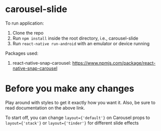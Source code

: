 # carousel-slide

To run application:
1. Clone the repo
2. Run ```npm install``` inside the root directory, i.e., carousel-slide
3. Run ```react-native run-android``` with an emulator or device running

Packages used:
1. react-native-snap-carousel:  https://www.npmjs.com/package/react-native-snap-carousel

# Before you make any changes
Play around with styles to get it exactly how you want it. Also, be sure to read documentation on the above link.

To start off, you can change ```layout={'default'}``` on Carousel props to ```layout={'stack'}``` or ```layout={'tinder'}``` for different slide effects
